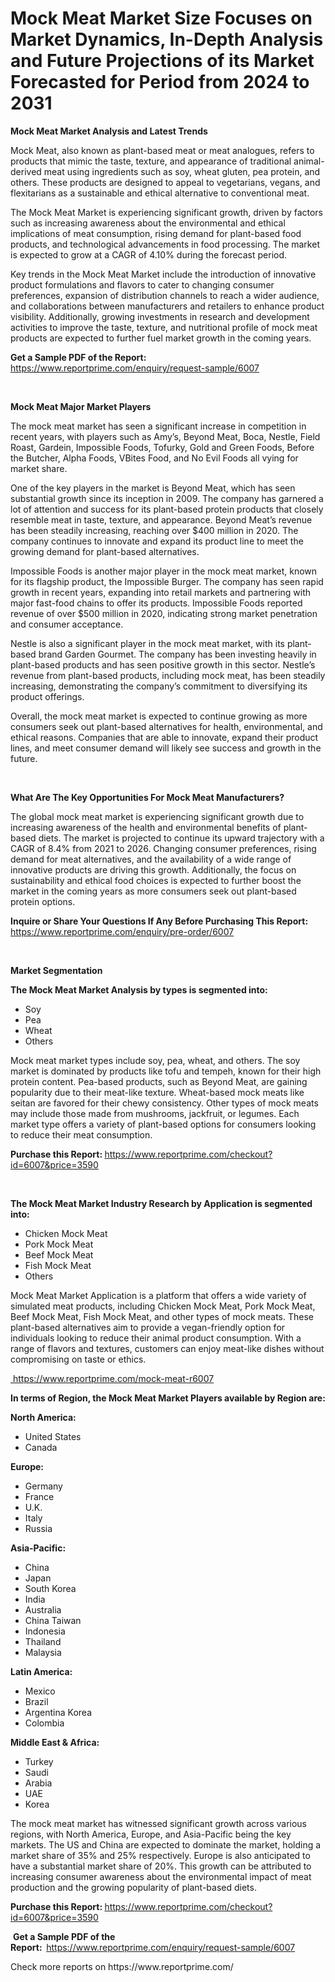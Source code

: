 <p><h1>Mock Meat Market Size Focuses on Market Dynamics, In-Depth Analysis and Future Projections of its Market Forecasted for Period from 2024 to 2031</h1></p><p><strong>Mock Meat Market Analysis and Latest Trends</strong></p>
<p><p>Mock Meat, also known as plant-based meat or meat analogues, refers to products that mimic the taste, texture, and appearance of traditional animal-derived meat using ingredients such as soy, wheat gluten, pea protein, and others. These products are designed to appeal to vegetarians, vegans, and flexitarians as a sustainable and ethical alternative to conventional meat.</p><p>The Mock Meat Market is experiencing significant growth, driven by factors such as increasing awareness about the environmental and ethical implications of meat consumption, rising demand for plant-based food products, and technological advancements in food processing. The market is expected to grow at a CAGR of 4.10% during the forecast period.</p><p>Key trends in the Mock Meat Market include the introduction of innovative product formulations and flavors to cater to changing consumer preferences, expansion of distribution channels to reach a wider audience, and collaborations between manufacturers and retailers to enhance product visibility. Additionally, growing investments in research and development activities to improve the taste, texture, and nutritional profile of mock meat products are expected to further fuel market growth in the coming years.</p></p>
<p><strong>Get a Sample PDF of the Report:&nbsp;</strong> <a href="https://www.reportprime.com/enquiry/request-sample/6007">https://www.reportprime.com/enquiry/request-sample/6007</a></p>
<p>&nbsp;</p>
<p><strong>Mock Meat Major Market Players</strong></p>
<p><p>The mock meat market has seen a significant increase in competition in recent years, with players such as Amy’s, Beyond Meat, Boca, Nestle, Field Roast, Gardein, Impossible Foods, Tofurky, Gold and Green Foods, Before the Butcher, Alpha Foods, VBites Food, and No Evil Foods all vying for market share. </p><p>One of the key players in the market is Beyond Meat, which has seen substantial growth since its inception in 2009. The company has garnered a lot of attention and success for its plant-based protein products that closely resemble meat in taste, texture, and appearance. Beyond Meat’s revenue has been steadily increasing, reaching over $400 million in 2020. The company continues to innovate and expand its product line to meet the growing demand for plant-based alternatives.</p><p>Impossible Foods is another major player in the mock meat market, known for its flagship product, the Impossible Burger. The company has seen rapid growth in recent years, expanding into retail markets and partnering with major fast-food chains to offer its products. Impossible Foods reported revenue of over $500 million in 2020, indicating strong market penetration and consumer acceptance.</p><p>Nestle is also a significant player in the mock meat market, with its plant-based brand Garden Gourmet. The company has been investing heavily in plant-based products and has seen positive growth in this sector. Nestle’s revenue from plant-based products, including mock meat, has been steadily increasing, demonstrating the company’s commitment to diversifying its product offerings.</p><p>Overall, the mock meat market is expected to continue growing as more consumers seek out plant-based alternatives for health, environmental, and ethical reasons. Companies that are able to innovate, expand their product lines, and meet consumer demand will likely see success and growth in the future.</p></p>
<p>&nbsp;</p>
<p><strong>What Are The Key Opportunities For Mock Meat Manufacturers?</strong></p>
<p><p>The global mock meat market is experiencing significant growth due to increasing awareness of the health and environmental benefits of plant-based diets. The market is projected to continue its upward trajectory with a CAGR of 8.4% from 2021 to 2026. Changing consumer preferences, rising demand for meat alternatives, and the availability of a wide range of innovative products are driving this growth. Additionally, the focus on sustainability and ethical food choices is expected to further boost the market in the coming years as more consumers seek out plant-based protein options.</p></p>
<p><strong>Inquire or Share Your Questions If Any Before Purchasing This Report:</strong> <a href="https://www.reportprime.com/enquiry/pre-order/6007">https://www.reportprime.com/enquiry/pre-order/6007</a></p>
<p>&nbsp;</p>
<p><strong>Market Segmentation</strong></p>
<p><strong>The Mock Meat Market Analysis by types is segmented into:</strong></p>
<p><ul><li>Soy</li><li>Pea</li><li>Wheat</li><li>Others</li></ul></p>
<p><p>Mock meat market types include soy, pea, wheat, and others. The soy market is dominated by products like tofu and tempeh, known for their high protein content. Pea-based products, such as Beyond Meat, are gaining popularity due to their meat-like texture. Wheat-based mock meats like seitan are favored for their chewy consistency. Other types of mock meats may include those made from mushrooms, jackfruit, or legumes. Each market type offers a variety of plant-based options for consumers looking to reduce their meat consumption.</p></p>
<p><strong>Purchase this Report:&nbsp;</strong><a href="https://www.reportprime.com/checkout?id=6007&price=3590">https://www.reportprime.com/checkout?id=6007&price=3590</a></p>
<p>&nbsp;</p>
<p><strong>The Mock Meat Market Industry Research by Application is segmented into:</strong></p>
<p><ul><li>Chicken Mock Meat</li><li>Pork Mock Meat</li><li>Beef Mock Meat</li><li>Fish Mock Meat</li><li>Others</li></ul></p>
<p><p>Mock Meat Market Application is a platform that offers a wide variety of simulated meat products, including Chicken Mock Meat, Pork Mock Meat, Beef Mock Meat, Fish Mock Meat, and other types of mock meats. These plant-based alternatives aim to provide a vegan-friendly option for individuals looking to reduce their animal product consumption. With a range of flavors and textures, customers can enjoy meat-like dishes without compromising on taste or ethics.</p></p>
<p><a href="https://www.reportprime.com/mock-meat-r6007">&nbsp;https://www.reportprime.com/mock-meat-r6007</a></p>
<p><strong>In terms of Region, the Mock Meat Market Players available by Region are:</strong></p>
<p>
    <p> <strong> North America: </strong>
        <ul>
            <li>United States</li>
            <li>Canada</li>
        </ul>
        </p> 
    <p> <strong> Europe: </strong>
        <ul>
            <li>Germany</li>
            <li>France</li>
            <li>U.K.</li>
            <li>Italy</li>
            <li>Russia</li>
        </ul>
        </p> 
    <p> <strong> Asia-Pacific: </strong>
        <ul>
            <li>China</li>
            <li>Japan</li>
            <li>South Korea</li>
            <li>India</li>
            <li>Australia</li>
            <li>China Taiwan</li>
            <li>Indonesia</li>
            <li>Thailand</li>
            <li>Malaysia</li>
        </ul>
        </p> 
    <p> <strong> Latin America: </strong>
        <ul>
            <li>Mexico</li>
            <li>Brazil</li>
            <li>Argentina Korea</li>
            <li>Colombia</li>
        </ul>
        </p> 
    <p> <strong> Middle East & Africa: </strong>
        <ul>
            <li>Turkey</li>
            <li>Saudi</li>
            <li>Arabia</li>
            <li>UAE</li>
            <li>Korea</li>
        </ul>
    </p>
    </p>
<p><p>The mock meat market has witnessed significant growth across various regions, with North America, Europe, and Asia-Pacific being the key markets. The US and China are expected to dominate the market, holding a market share of 35% and 25% respectively. Europe is also anticipated to have a substantial market share of 20%. This growth can be attributed to increasing consumer awareness about the environmental impact of meat production and the growing popularity of plant-based diets.</p></p>
<p><strong>Purchase this Report: </strong><a href="https://www.reportprime.com/checkout?id=6007&price=3590">https://www.reportprime.com/checkout?id=6007&price=3590</a></p>
<p>&nbsp;<strong>Get a Sample PDF of the Report:&nbsp;&nbsp;</strong><a href="https://www.reportprime.com/enquiry/request-sample/6007">https://www.reportprime.com/enquiry/request-sample/6007</a></p>
<p><strong></strong></p>
<p>Check more reports on https://www.reportprime.com/</p>
